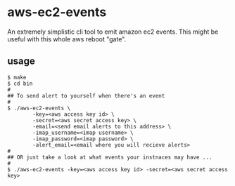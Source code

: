 aws-ec2-events
==============

An extremely simplistic cli tool to emit amazon ec2 events. This might be useful with this whole aws reboot "gate".

usage
-----

	$ make
	$ cd bin
	#
	## To send alert to yourself when there's an event
	#
	$ ./aws-ec2-events \
			-key=<aws access key id> \
			-secret=<aws secret access key> \
			-email=<send email alerts to this address> \
			-imap_username=<imap username> \
			-imap_password=<imap password> \
			-alert_email=<email where you will recieve alerts>
	#
	## OR just take a look at what events your instnaces may have ...
	#
	$ ./aws-ec2-events -key=<aws access key id> -secret=<aws secret access key>